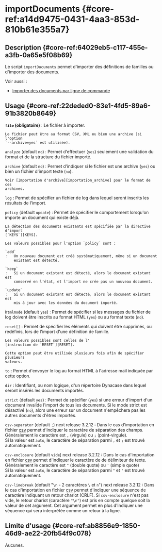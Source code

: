 # importDocuments {#core-ref:a14d9475-0431-4aa3-853d-810b61e355a7}

## Description {#core-ref:64029eb5-c117-455e-a3fb-0a65e5f08b69}

Le script `importDocuments` permet d'importer des définitions de familles ou
d'importer des documents.

Voir aussi :

* [Importer des documents par ligne de commande][wshImportDocuments]

## Usage {#core-ref:22deded0-83e1-4fd5-89a6-91b3820b8649}

**`file` (obligatoire)**
:   Le fichier à importer.
    
    Le fichier peut être au format CSV, XML ou bien une archive (si l'option
    `--archive=yes` est utilisée).

`analyze` (default `no`)
:   Permet d'effectuer (`yes`) seulement une validation du format et de la
    structure du fichier importé.

`archive` (default `no`)
:   Permet d'indiquer si le fichier est une archive (`yes`) ou bien un fichier
    d'import texte (`no`).
    
    Voir [Importation d'archive][importation_archive] pour le format de ces
    archives.

`log`
:   Permet de spécifier un fichier de log dans lequel seront inscrits les
    résultats de l'import.

`policy` (default `update`)
:   Permet de spécifier le comportement lorsqu'on importe un document qui existe
    déjà.
    
    La détection des documents existants est spécifiée par la directive d'import
    [`KEYS`][KEYS].
    
    Les valeurs possibles pour l'option `policy` sont :
    
    `add`
    :   Un nouveau document est créé systématiquement, même si un document
        existant est détecté.
    
    `keep`
    :   Si un document existant est détecté, alors le document existant est
        conservé en l'état, et l'import ne crée pas un nouveau document.
    
    `update`
    :   Si un document existant est détecté, alors le document existant est
        mis à jour avec les données du document importé.

`htmlmode` (default `yes`)
:   Permet de spécifier si les messages du fichier de log doivent être inscrits
    au format HTML (`yes`) ou au format texte (`no`).

`reset[]`
:   Permet de spécifier les éléments qui doivent être supprimés, ou redéfinis,
    lors de l'import d'une définition de famille.
    
    Les valeurs possibles sont celles de l'
    [instruction de `RESET`][RESET].
    
    Cette option peut être utilisée plusieurs fois afin de spécifier plusieurs
    valeurs.

`to`
:   Permet d'envoyer le log au format HTML à l'adresse mail indiquée par cette
    option.

`dir`
:   Identifiant, ou nom logique, d'un répertoire Dynacase dans lequel seront
    insérés les documents importés.

`strict` (default `yes`)
:   Permet de spécifier (`yes`) si une erreur d'import d'un document invalide
    l'import de tous les documents. Si le mode strict est désactivé (`no`),
    alors une erreur sur un document n'empêchera pas les autres documents
    d'êtres importés.

`csv-separator` (default `;`) <span class="flag next-release">next release 3.2.12</span>
:   Dans le cas d'importation en fichier [csv][CSV] permet d'indiquer le caractère de
    séparation des champs. Généralement le caractère est `,` (virgule) ou 
    `;` (point-virgule).  
    Si la valeur est `auto`, le caractère de séparation parmi `,` et `;` est 
    trouvé automatiquement.

`csv-enclosure` (default `vide`) <span class="flag next-release">next release 3.2.12</span>
:   Dans le cas d'importation en fichier [csv][CSV] permet d'indiquer le caractère de
    de délimiteur de texte. Généralement le caractère est `"` (double quote) ou 
    `'` (simple quote)  
    Si la valeur est `auto`, le caractère de séparation parmi `"` et `'` est 
    trouvé automatiquement.


`csv-linebreak` (default "`\n` - 2 caractères `\` et `n`") <span class="flag next-release">next release 3.2.12</span>
:   Dans le cas d'importation en fichier [csv][CSV] permet d'indiquer une séquence de 
    caractère indiquant un retour chariot (CRLF). Si `csv-enclosure` n'est pas 
    vide, le retour chariot (caractère `"\n"`) est pris en compte quelque soit 
    la valeur de cet argument. Cet argument permet en plus d'indiquer une 
    séquence qui sera interprétée comme un retour à la ligne.


## Limite d'usage {#core-ref:ab8856e9-1850-46d9-ae22-20fb54f9c078}

Aucunes.

<!-- links -->
[wshImportDocuments]:   #core-ref:1c97f553-dcba-454e-96a0-8059230065b3
[importation_archive]:  #core-ref:021b7db1-7baf-48c4-8eb9-4a388355dd86
[KEYS]:                 #core-ref:7eefc8e7-16a6-4188-99d5-c2c9d817a1fe
[RESET]:                #core-ref:5c661733-772d-42b8-8b3e-b70453ddfd33
[CSV]: http://fr.wikipedia.org/wiki/Comma-separated_values "Comma-separated values sur wikipedia"